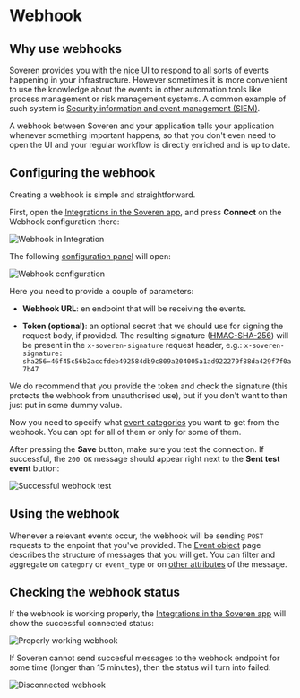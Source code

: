 # Webhook

## Why use webhooks

Soveren provides you with the [nice UI](../overview/#events) to respond to all sorts of events happening in your infrastructure. However sometimes it is more convenient to use the knowledge about the events in other automation tools like process management or risk management systems. A common example of such system is [Security information and event management (SIEM)](https://en.wikipedia.org/wiki/Security_information_and_event_management).

A webhook between Soveren and your application tells your application whenever something important happens, so that you don't even need to open the UI and your regular workflow is directly enriched and is up to date.

## Configuring the webhook

Creating a webhook is simple and straightforward.

First, open the [Integrations in the Soveren app](https://app.soveren.io/integrations/), and press **Connect** on the Webhook configuration there:

![Webhook in Integration](../../img/integration/integrations-list-webhook.png "Webhook in Integration")

The following [configuration panel](https://app.soveren.io/integrations/webhook/) will open:

![Webhook configuration](../../img/integration/webhook-config-emtpy.png "Webhook configuration")

Here you need to provide a couple of parameters:

* **Webhook URL**: en endpoint that will be receiving the events.

* **Token (optional)**: an optional secret that we should use for signing the request body, if provided. The resulting signature ([HMAC-SHA-256](https://en.wikipedia.org/wiki/HMAC)) will be present in the `x-soveren-signature` request header, e.g.: `x-soveren-signature: sha256=46f45c56b2accfdeb492584db9c809a204005a1ad922279f88da429f7f0a7b47`

We do recommend that you provide the token and check the signature (this protects the webhook from unauthorised use), but if you don't want to then just put in some dummy value.

Now you need to specify what [event categories](../event-objects/#event-categories) you want to get from the webhook. You can opt for all of them or only for some of them.

After pressing the **Save** button, make sure you test the connection. If successful, the `200 OK` message should appear right next to the **Sent test event** button:

![Successful webhook test](../../img/integration/webhook-config-full.png "Successful webhook test")

## Using the webhook

Whenever a relevant events occur, the webhook will be sending `POST` requests to the enpoint that you've provided. The [Event object](../event-objects/) page describes the structure of messages that you will get. You can filter and aggregate on `category` or `event_type` or on [other attributes](../event-objects/#what-are-event-objects-in-soveren) of the message.

## Checking the webhook status

If the webhook is working properly, the [Integrations in the Soveren app](https://app.soveren.io/integrations/) will show the successful connected status:

![Properly working webhook](../../img/integration/webhook-connected.png "Properly working webhook")

If Soveren cannot send succesful messages to the webhook endpoint for some time (longer than 15 minutes), then the status will turn into failed:

![Disconnected webhook](../../img/integration/webhook-disconnected.png "Disconnected webhook")
